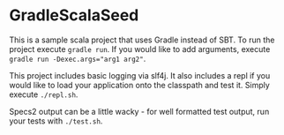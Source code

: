 # GradleScalaSeed

This is a sample scala project that uses Gradle instead of SBT. To run the project execute `gradle run`. If you would like to add arguments, execute `gradle run -Dexec.args="arg1 arg2"`.


This project includes basic logging via slf4j. It also includes a repl if you would like to load your application onto the classpath and test it. Simply execute `./repl.sh`. 

Specs2 output can be a little wacky - for well formatted test output, run your tests with `./test.sh`.
